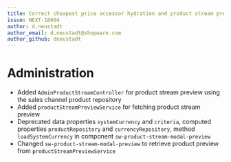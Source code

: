 ```yaml
---
title: Correct cheapest price accessor hydration and product stream preview
issue: NEXT-18604
author: d.neustadt
author_email: d.neustadt@shopware.com 
author_github: dneustadt
---
```

# Administration
* Added `AdminProductStreamController` for product stream preview using the sales channel product repository
* Added `productStreamPreviewService` for fetching product stream preview
* Deprecated data properties `systemCurrency` and `criteria`, computed properties `productRepository` and `currencyRepository`, method `loadSystemCurrency` in component `sw-product-stream-modal-preview`
* Changed `sw-product-stream-modal-preview` to retrieve product preview from `productStreamPreviewService`
